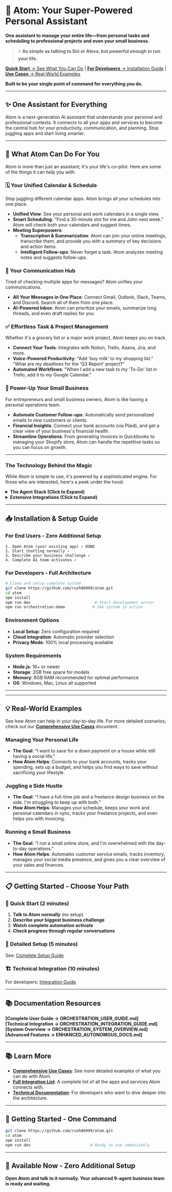 # 🚀 Atom: Your Super-Powered Personal Assistant

**One assistant to manage your entire life—from personal tasks and scheduling to professional projects and even your small business.**

> ⚡ **As simple as talking to Siri or Alexa, but powerful enough to run your life.**

[**Quick Start** → See What You Can Do](#-key-features) | [**For Developers** → Installation Guide](#-installation--setup-guide) | [**Use Cases** → Real-World Examples](#-business-use-cases)

**Built to be your single point of command for everything you do.**

---

## ✨ **One Assistant for Everything**

Atom is a next-generation AI assistant that understands your personal and professional contexts. It connects to all your apps and services to become the central hub for your productivity, communication, and planning. Stop juggling apps and start living smarter.

---

## 🤖 **What Atom Can Do For You**

Atom is more than just an assistant; it's your life's co-pilot. Here are some of the things it can help you with:

### **🗓️ Your Unified Calendar & Schedule**
Stop juggling different calendar apps. Atom brings all your schedules into one place.
- **Unified View**: See your personal and work calendars in a single view.
- **Smart Scheduling**: "Find a 30-minute slot for me and John next week." Atom will check both your calendars and suggest times.
- **Meeting Superpowers**:
    - **Transcription & Summarization**: Atom can join your online meetings, transcribe them, and provide you with a summary of key decisions and action items.
    - **Intelligent Follow-ups**: Never forget a task. Atom analyzes meeting notes and suggests follow-ups.

### **💬 Your Communication Hub**
Tired of checking multiple apps for messages? Atom unifies your communications.
- **All Your Messages in One Place**: Connect Gmail, Outlook, Slack, Teams, and Discord. Search all of them from one place.
- **AI-Powered Inbox**: Atom can prioritize your emails, summarize long threads, and even draft replies for you.

### **✅ Effortless Task & Project Management**
Whether it's a grocery list or a major work project, Atom keeps you on track.
- **Connect Your Tools**: Integrates with Notion, Trello, Asana, Jira, and more.
- **Voice-Powered Productivity**: "Add 'buy milk' to my shopping list." "What are my deadlines for the 'Q3 Report' project?"
- **Automated Workflows**: "When I add a new task to my 'To-Do' list in Trello, add it to my Google Calendar."

### **💼 Power-Up Your Small Business**
For entrepreneurs and small business owners, Atom is like having a personal operations team.
- **Automate Customer Follow-ups**: Automatically send personalized emails to new customers or clients.
- **Financial Insights**: Connect your bank accounts (via Plaid), and get a clear view of your business's financial health.
- **Streamline Operations**: From generating invoices in Quickbooks to managing your Shopify store, Atom can handle the repetitive tasks so you can focus on growth.

---
### **The Technology Behind the Magic**

While Atom is simple to use, it's powered by a sophisticated engine. For those who are interested, here's a peek under the hood:

<details>
<summary><b>The Agent Stack (Click to Expand)</b></summary>

When you speak, a team of specialized agents activates to handle your request:

| Agent | Specialty | Example Triggers |
|---|---|---|
| **Business Intelligence Officer** | Market analysis & expansion strategy | "I want to grow my business" |
| **Personal Finance Advisor** | Retirement & investment planning | "Planning for retirement while running my business" |
| **Customer Experience Manager** | Retention & repeat sales automation | "My customers don't come back" |
| **Digital Marketing Coordinator** | Complete marketing automation | "Marketing takes too much time" |
| **Analytics & Intelligence Officer** | Data insights & predictions | "My business decisions feel random" |
| **Operations Coordinator** | Workflow optimization | "Manual processes are killing me" |
| **Multi-Channel Communicator** | Appointment & customer communication | "I'm missing customer appointments" |
| **Emergency Response Manager** | Business continuity & system health | "What if the system goes down?" |
| **Full-Stack Engineer** | Custom feature development | "I need a tool that does X" |

</details>

<details>
<summary><b>Extensive Integrations (Click to Expand)</b></summary>

Atom connects with the tools you already use, creating a seamless, automated ecosystem for your business. For a complete and detailed list, see the [**Full Integration Documentation**](docs/INTEGRATIONS.md).

Here are some of the key platforms we support:

**Communication & Collaboration**
- **Email:** Gmail, Outlook
- **Chat:** Slack, Microsoft Teams, Discord

**Calendar & Scheduling**
- **Calendars:** Google Calendar, Outlook Calendar
- **Scheduling:** Calendly, Zoom

**Task Management & Productivity**
- **Project Management:** Notion, Trello, Asana, Jira
- **Collaboration:** Miro, GitHub

**Cloud Storage**
- Google Drive, Dropbox, OneDrive, Box

**Finance & Accounting**
- **Payments:** Stripe, PayPal
- **Accounting:** Quickbooks, Xero
- **Financial Data:** Plaid

**CRM & Sales**
- Salesforce, HubSpot

**And many more, including Zapier for custom connections.**

</details>

---

## 📥 **Installation & Setup Guide**

### **For End Users - Zero Additional Setup**
```
1. Open Atom (your existing app) ✓ DONE
2. Start chatting normally ✓  
3. Describe your business challenge ✓
4. Complete AI team activates ✓
```

### **For Developers - Full Architecture**
```bash
# Clone and setup complete system
git clone https://github.com/rush86999/atom.git
cd atom
npm install
npm run dev                            # Start development server
npm run orchestration:demo            # See system in action
```

### **Environment Options**
- **Local Setup**: Zero configuration required
- **Cloud Integration**: Automatic provider selection
- **Privacy Mode**: 100% local processing available

### **System Requirements**
- **Node.js**: 16+ or newer
- **Storage**: 2GB free space for models
- **Memory**: 8GB RAM recommended for optimal performance
- **OS**: Windows, Mac, Linux all supported

---
---

## 💡 **Real-World Examples**

See how Atom can help in your day-to-day life. For more detailed scenarios, check out our [**Comprehensive Use Cases**](USE_CASES.md) document.

### **Managing Your Personal Life**
- **The Goal**: "I want to save for a down payment on a house while still having a social life."
- **How Atom Helps**: Connects to your bank accounts, tracks your spending, sets up a budget, and helps you find ways to save without sacrificing your lifestyle.

### **Juggling a Side Hustle**
- **The Goal**: "I have a full-time job and a freelance design business on the side. I'm struggling to keep up with both."
- **How Atom Helps**: Manages your schedule, keeps your work and personal calendars in sync, tracks your freelance projects, and even helps you with invoicing.

### **Running a Small Business**
- **The Goal**: "I run a small online store, and I'm overwhelmed with the day-to-day operations."
- **How Atom Helps**: Automates customer service emails, tracks inventory, manages your social media presence, and gives you a clear overview of your sales and finances.

---

## 📋 **Getting Started - Choose Your Path**
<a name="installation-guide"></a>

### **🚀 Quick Start (2 minutes)**
1. **Talk to Atom normally** (no setup)
2. **Describe your biggest business challenge** 
3. **Watch complete automation activate**
4. **Check progress through regular conversations**

### **📝 Detailed Setup (5 minutes)**
See: [Complete Setup Guide](ORCHESTRATION_USER_GUIDE.md#zero-setup-instant-usage)

### **🏗️ Technical Integration (10 minutes)**
For developers: [Integration Guide](ORCHESTRATION_INTEGRATION_GUIDE.md)

---

## 📚 **Documentation Resources**
**[Complete User Guide → ORCHESTRATION_USER_GUIDE.md]**  
**[Technical Integration → ORCHESTRATION_INTEGRATION_GUIDE.md]**  
**[System Overview → ORCHESTRATION_SYSTEM_OVERVIEW.md]**  
**[Advanced Features → ENHANCED_AUTONOMOUS_DOCS.md]**

---

## 📚 **Learn More**

- **[Comprehensive Use Cases](USE_CASES.md)**: See more detailed examples of what you can do with Atom.
- **[Full Integration List](docs/INTEGRATIONS.md)**: A complete list of all the apps and services Atom connects with.
- **[Technical Documentation](ORCHESTRATION_SYSTEM_OVERVIEW.md)**: For developers who want to dive deeper into the architecture.

---

## 🚀 **Getting Started - One Command**
```bash
git clone https://github.com/rush86999/atom.git
cd atom
npm install
npm run dev                          # Ready to use immediately
```

---

## 📱 **Available Now - Zero Additional Setup**
**Open Atom and talk to it normally. Your advanced 9-agent business team is ready and waiting.**